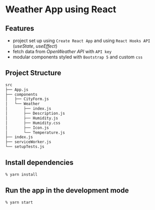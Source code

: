# Weather App using React

## Features

- project set up using `Create React App` and using `React Hooks API` (_useState_, _useEffect_)
- fetch data from _OpenWeather API_ with `API key`
- modular components styled with `Bootstrap 5` and custom `css`

## Project Structure

```bash
src
├── App.js
├── components
│   ├── CityForm.js
│   └── Weather
│       ├── index.js
│       ├── Description.js
│       ├── Humidity.js
│       ├── Humidity.css
│       ├── Icon.js
│       └── Temperature.js
├── index.js
├── serviceWorker.js
└── setupTests.js
```

## Install dependencies

```zsh
% yarn install
```

## Run the app in the development mode

```zsh
% yarn start
```
